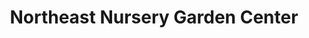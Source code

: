 ---
title: "Northeast Nursery Garden Center"
url: /peabody/northeast-nursery-garden-center/
shop: garden centre
---